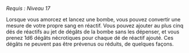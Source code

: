 *Requis : Niveau 17*

Lorsque vous amorcez et lancez une bombe, vous pouvez convertir une mesure de votre propre sang en réactif. Vous pouvez ajouter au plus cinq dés de réactifs au jet de dégâts de la bombe sans les dépenser, et vous prenez 1d6 dégâts nécrotiques pour chaque dé de réactif ajouté. Ces dégâts ne peuvent pas être prévenus ou réduits, de quelques façons.
